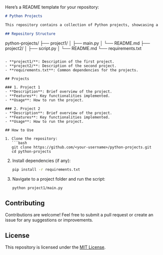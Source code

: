 Here’s a README template for your repository:

```markdown
# Python Projects

This repository contains a collection of Python projects, showcasing a variety of applications and implementations. Each project is organized into its own directory for easy exploration and understanding.

## Repository Structure

```
python-projects/
├── project1/
│   ├── main.py
│   └── README.md
├── project2/
│   ├── script.py
│   └── README.md
└── requirements.txt
```

- **project1/**: Description of the first project.
- **project2/**: Description of the second project.
- **requirements.txt**: Common dependencies for the projects.

## Projects

### 1. Project 1
- **Description**: Brief overview of the project.
- **Features**: Key functionalities implemented.
- **Usage**: How to run the project.

### 2. Project 2
- **Description**: Brief overview of the project.
- **Features**: Key functionalities implemented.
- **Usage**: How to run the project.

## How to Use

1. Clone the repository:
   ```bash
   git clone https://github.com/<your-username>/python-projects.git
   cd python-projects
   ```

2. Install dependencies (if any):
   ```bash
   pip install -r requirements.txt
   ```

3. Navigate to a project folder and run the script:
   ```bash
   python project1/main.py
   ```

## Contributing

Contributions are welcome! Feel free to submit a pull request or create an issue for any suggestions or improvements.

## License

This repository is licensed under the [MIT License](LICENSE).
